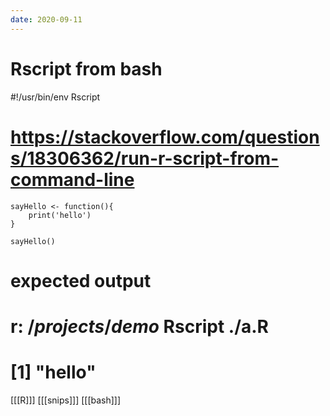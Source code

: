 ```yaml
---
date: 2020-09-11
---
```


# Rscript from bash
#!/usr/bin/env Rscript
# https://stackoverflow.com/questions/18306362/run-r-script-from-command-line

	sayHello <- function(){
   		print('hello')
	}

	sayHello()

# expected output
# r$:~/projects/demo$ Rscript ./a.R
# [1] "hello"

[[[R]]]
[[[snips]]]
[[[bash]]]
